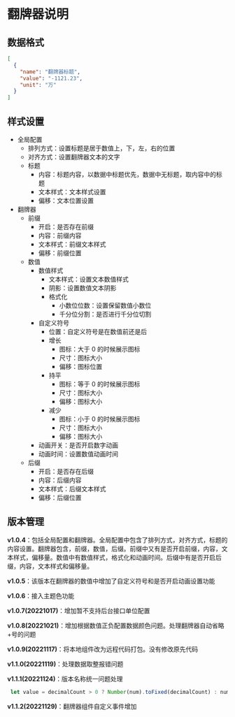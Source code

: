 # 翻牌器说明

## 数据格式

```json
[
  {
    "name": "翻牌器标题",
    "value": "-1121.23",
    "unit": "万"
  }
]
```

## 样式设置

- 全局配置
  - 排列方式：设置标题是居于数值上，下，左，右的位置
  - 对齐方式：设置翻牌器文本的文字
  - 标题
    - 内容：标题内容，以数据中标题优先，数据中无标题，取内容中的标题
    - 文本样式：文本样式设置
    - 偏移：文本位置设置
- 翻牌器
  - 前缀
    - 开启：是否存在前缀
    - 内容：前缀内容
    - 文本样式：前缀文本样式
    - 偏移：前缀位置
  - 数值
    - 数值样式
      - 文本样式：设置文本数值样式
      - 阴影：设置数值文本阴影
      - 格式化
        - 小数位位数：设置保留数值小数位
        - 千分位分割：是否进行千分位切割
    - 自定义符号
      - 位置：自定义符号是在数值前还是后
      - 增长
        - 图标：大于 0 的时候展示图标
        - 尺寸：图标大小
        - 偏移：图标位置
      - 持平
        - 图标：等于 0 的时候展示图标
        - 尺寸：图标大小
        - 偏移：图标大小
      - 减少
        - 图标：小于 0 的时候展示图标
        - 尺寸：图标大小
        - 偏移：图标大小
    - 动画开关：是否开启数字动画
    - 动画时间：设置数值动画时间
  - 后缀
    - 开启：是否存在后缀
    - 内容：后缀内容
    - 文本样式：后缀文本样式
    - 偏移：后缀位置

## 版本管理

**v1.0.4**：包括全局配置和翻牌器。全局配置中包含了排列方式，对齐方式，标题的内容设置。翻牌器包含，前缀，数值，后缀。前缀中又有是否开启前缀，内容，文本样式，偏移量。数值中有数值样式，格式化和动画时间。后缀中有是否开启后缀，内容，文本样式和偏移量。

**v1.0.5**：该版本在翻牌器的数值中增加了自定义符号和是否开启动画设置功能

**v1.0.6**：接入主题色功能

**v1.0.7(20221017)**：增加暂不支持后台接口单位配置

**v1.0.8(20221021)**：增加根据数值正负配置数据颜色问题。处理翻牌器自动省略+号的问题

**v1.0.9(20221117)**：将本地组件改为远程代码打包。没有修改原先代码

**v1.1.0(20221119)**：处理数据取整报错问题

**v1.1.1(20221124)**：版本名称统一问题处理

```js
 let value = decimalCount > 0 ? Number(num).toFixed(decimalCount) : num.split(".")[0]; // 小数位长度处理
```

**v1.1.2(20221129)**：翻牌器组件自定义事件增加

